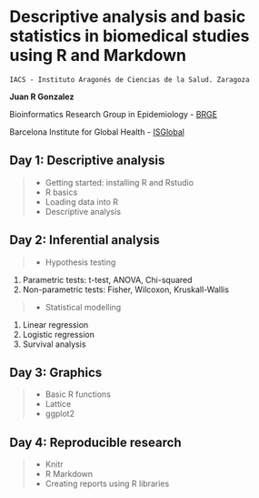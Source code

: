 # Descriptive analysis and basic statistics in biomedical studies using R and Markdown

`IACS - Instituto Aragonés de Ciencias de la Salud. Zaragoza`



**Juan R Gonzalez**

Bioinformatics Research Group in Epidemiology - [BRGE](https://brge.isglobal.org)

Barcelona Institute for Global Health - [ISGlobal](http://www.isglobal.org)


## Day 1: Descriptive analysis
> * Getting started: installing R and Rstudio
> *	R basics
> * Loading data into R
> * Descriptive analysis

## Day 2: Inferential analysis

> * Hypothesis testing
   1. Parametric tests: t-test, ANOVA, Chi-squared
   2. Non-parametric tests: Fisher, Wilcoxon, Kruskall-Wallis
> * Statistical modelling
  1. Linear regression
  2. Logistic regression
  3. Survival analysis

## Day 3: Graphics
> * Basic R functions
> * Lattice
> * ggplot2

## Day 4: Reproducible research
> * Knitr
> * R Markdown
> * Creating reports using R libraries
